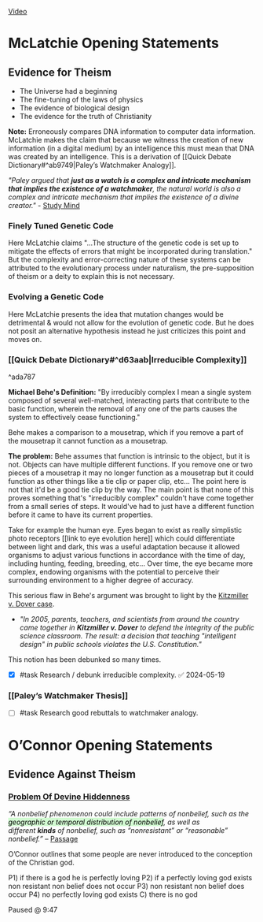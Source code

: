 [Video](https://www.youtube.com/watch?v=rnIQFI1pYLM&ab_channel=AlexO%27Connor)

# McLatchie Opening Statements
## Evidence for Theism
- The Universe had a beginning
- The fine-tuning of the laws of physics
- The evidence of biological design
- The evidence for the truth of Christianity

**Note:** Erroneously compares DNA information to computer data information. McLatchie makes the claim that because we witness the creation of new information (in a digital medium) by an intelligence this must mean that DNA was created by an intelligence. This is a derivation of [[Quick Debate Dictionary#^ab9749|Paley’s Watchmaker Analogy]].

*"Paley argued that **just as a watch is a complex and intricate mechanism that implies the existence of a watchmaker**, the natural world is also a complex and intricate mechanism that implies the existence of a divine creator."* - [Study Mind](https://studymind.co.uk/questions/what-is-paley-s-watch-analogy/#:~:text=Paley%20argued%20that%20just%20as,existence%20of%20a%20divine%20creator.)

### Finely Tuned Genetic Code

Here McLatchie claims "...The structure of the genetic code is set up to mitigate the effects of errors that might be incorporated during translation." But the complexity and error-correcting nature of these systems can be attributed to the evolutionary process under naturalism, the pre-supposition of theism or a deity to explain this is not necessary.

### Evolving a Genetic Code

Here McLatchie presents the idea that mutation changes would be detrimental & would not allow for the evolution of genetic code. But he does not posit an alternative hypothesis instead he just criticizes this point and moves on.

### [[Quick Debate Dictionary#^d63aab|Irreducible Complexity]]
^ada787

**Michael Behe's Definition:** "By irreducibly complex I mean a single system composed of several well-matched, interacting parts that contribute to the basic function, wherein the removal of any one of the parts causes the system to effectively cease functioning."

Behe makes a comparison to a mousetrap, which if you remove a part of the mousetrap it cannot function as a mousetrap.

**The problem:** Behe assumes that function is intrinsic to the object, but it is not. Objects can have multiple different functions. If you remove one or two pieces of a mousetrap it may no longer function as a mousetrap but it could function as other things like a tie clip or paper clip, etc... The point here is not that it'd be a good tie clip by the way. The main point is that none of this proves something that's "irreducibly complex" couldn't have come together from a small series of steps. It would've had to just have a different function before it came to have its current properties. 

Take for example the human eye. Eyes began to exist as really simplistic photo receptors [[link to eye evolution here]] which could differentiate between light and dark, this was a useful adaptation because it allowed organisms to adjust various functions in accordance with the time of day, including hunting, feeding, breeding, etc... Over time, the eye became more complex, endowing organisms with the potential to perceive their surrounding environment to a higher degree of accuracy.

This serious flaw in Behe's argument was brought to light by the [Kitzmiller v. Dover case](https://ncse.ngo/remembering-kitzmiller-v-dover#:~:text=In%202005%2C%20parents%2C%20teachers%2C,schools%20violates%20the%20U.S.%20Constitution.).
* *"In 2005, parents, teachers, and scientists from around the country came together in **Kitzmiller v. Dover** to defend the integrity of the public science classroom. The result: a decision that teaching "intelligent design" in public schools violates the U.S. Constitution."*

This notion has been debunked so many times.
- [x] #task Research / debunk irreducible complexity. ✅ 2024-05-19

### [[Paley’s Watchmaker Thesis]] 

- [ ] #task Research good rebuttals to watchmaker analogy.

# O’Connor Opening Statements

## Evidence Against Theism

### [Problem Of Devine Hiddenness](https://iep.utm.edu/divine-hiddenness-argument-against-gods-existence/#:~:text=So%2C%20the%20core%20of%20Schellenberg's,that%20God%20does%20not%20exist.)

*“A nonbelief phenomenon could include patterns of nonbelief, such as the <mark style="background: #BBFABBA6;">geographic or temporal distribution of nonbelief</mark>, as well as different **kinds** of nonbelief, such as “nonresistant” or “reasonable” nonbelief.”* – [Passage](https://iep.utm.edu/divine-hiddenness-argument-against-gods-existence/#:~:text=A%20nonbelief%20phenomenon%20could%20include%20patterns%20of%20nonbelief%2C%20such%20as%20the%20geographic%20or%20temporal%20distribution%20of%20nonbelief%2C%20as%20well%20as%20different%20kinds%20of%20nonbelief%2C%20such%20as%20%E2%80%9Cnonresistant%E2%80%9D%20or%20%E2%80%9Creasonable%E2%80%9D%20nonbelief.)

O’Connor outlines that some people are never introduced to the conception of the Christian god. 

P1) if there is a god he is perfectly loving
P2) if a perfectly loving god exists non resistant non belief does not occur
P3) non resistant non belief does occur
P4) no perfectly loving god exists
C) there is no god

Paused @ 9:47
